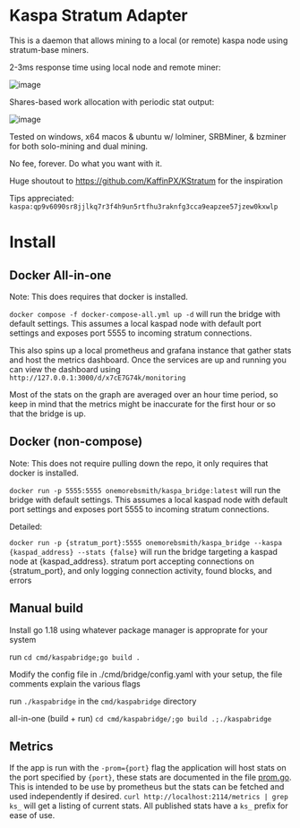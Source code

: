 
# Kaspa Stratum Adapter

This is a daemon that allows mining to a local (or remote) kaspa node using stratum-base miners.

2-3ms response time using local node and remote miner:

![image](https://user-images.githubusercontent.com/59971111/186201719-be398c46-f861-4c45-a4aa-5264ad084566.png)

Shares-based work allocation with periodic stat output:

![image](https://user-images.githubusercontent.com/59971111/186201915-a9d0bbc3-9a21-474b-8240-5e4b2b1ed7bb.png)

  
Tested on windows, x64 macos & ubuntu w/ lolminer, SRBMiner, & bzminer for both solo-mining and dual mining.

No fee, forever. Do what you want with it.

Huge shoutout to https://github.com/KaffinPX/KStratum for the inspiration
  

Tips appreciated: `kaspa:qp9v6090sr8jjlkq7r3f4h9un5rtfhu3raknfg3cca9eapzee57jzew0kxwlp`

  

# Install

## Docker All-in-one

Note: This does requires that docker is installed.

  

`docker compose -f docker-compose-all.yml up -d` will run the bridge with default settings. This assumes a local kaspad node with default port settings and exposes port 5555 to incoming stratum connections.

  

This also spins up a local prometheus and grafana instance that gather stats and host the metrics dashboard. Once the services are up and running you can view the dashboard using `http://127.0.0.1:3000/d/x7cE7G74k/monitoring`

  

Most of the stats on the graph are averaged over an hour time period, so keep in mind that the metrics might be inaccurate for the first hour or so that the bridge is up.

  

## Docker (non-compose)

Note: This does not require pulling down the repo, it only requires that docker is installed.

  

`docker run -p 5555:5555 onemorebsmith/kaspa_bridge:latest` will run the bridge with default settings. This assumes a local kaspad node with default port settings and exposes port 5555 to incoming stratum connections.

  

Detailed:

  

`docker run -p {stratum_port}:5555 onemorebsmith/kaspa_bridge --kaspa {kaspad_address} --stats {false}` will run the bridge targeting a kaspad node at {kaspad_address}. stratum port accepting connections on {stratum_port}, and only logging connection activity, found blocks, and errors

  

## Manual build

Install go 1.18 using whatever package manager is approprate for your system

  

run `cd cmd/kaspabridge;go build .`

  

Modify the config file in ./cmd/bridge/config.yaml with your setup, the file comments explain the various flags

  

run `./kaspabridge` in the `cmd/kaspabridge` directory

  

all-in-one (build + run) `cd cmd/kaspabridge/;go build .;./kaspabridge`

  

## Metrics

If the app is run with the `-prom={port}` flag the application will host stats on the port specified by `{port}`, these stats are documented in the file [prom.go](src/kaspastratum/prom.go). This is intended to be use by prometheus but the stats can be fetched and used independently if desired. `curl http://localhost:2114/metrics | grep ks_` will get a listing of current stats. All published stats have a `ks_` prefix for ease of use.
